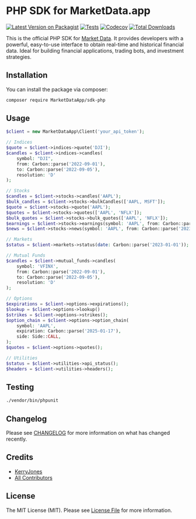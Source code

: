 # PHP SDK for MarketData.app

[![Latest Version on Packagist](https://img.shields.io/packagist/v/MarketDataApp/sdk-php.svg?style=flat-square)](https://packagist.org/packages/MarketDataApp/sdk-php)
[![Tests](https://img.shields.io/github/actions/workflow/status/MarketDataApp/sdk-php/run-tests.yml?branch=main&label=tests&style=flat-square)](https://github.com/MarketDataApp/sdk-php/actions/workflows/run-tests.yml)
[![Codecov](https://codecov.io/gh/MarketDataApp/sdk-php/graph/badge.svg?token=5W2IB9F6RU)](https://codecov.io/github/MarketDataApp/sdk-php)
[![Total Downloads](https://img.shields.io/packagist/dt/MarketDataApp/sdk-php.svg?style=flat-square)](https://packagist.org/packages/MarketDataApp/sdk-php)

This is the official PHP SDK for [Market Data](https://marketdata.app). It provides developers with a powerful, easy-to-use interface to obtain
real-time and historical financial data. Ideal for building financial applications, trading bots, and investment
strategies.

## Installation

You can install the package via composer:

```bash
composer require MarketDataApp/sdk-php
```

## Usage

```php
$client = new MarketDataApp\Client('your_api_token');

// Indices
$quote = $client->indices->quote('DJI');
$candles = $client->indices->candles(
    symbol: "DJI",
    from: Carbon::parse('2022-09-01'),
    to: Carbon::parse('2022-09-05'),
    resolution: 'D'
);

// Stocks
$candles = $client->stocks->candles('AAPL');
$bulk_candles = $client->stocks->bulkCandles(['AAPL, MSFT']);
$quote = $client->stocks->quote('AAPL');
$quotes = $client->stocks->quotes(['AAPL', 'NFLX']);
$bulk_quotes = $client->stocks->bulk_quotes(['AAPL', 'NFLX']);
$earnings = $client->stocks->earnings(symbol: 'AAPL', from: Carbon::parse('2023-01-01'));
$news = $client->stocks->news(symbol: 'AAPL', from: Carbon::parse('2023-01-01'));

// Markets
$status = $client->markets->status(date: Carbon::parse('2023-01-01'));

// Mutual Funds
$candles = $client->mutual_funds->candles(
    symbol: 'VFINX',
    from: Carbon::parse('2022-09-01'),
    to: Carbon::parse('2022-09-05'),
    resolution: 'D'
);

// Options
$expirations = $client->options->expirations();
$lookup = $client->options->lookup()
$strikes = $client->options->strikes();
$option_chain = $client->options->option_chain(
    symbol: 'AAPL',
    expiration: Carbon::parse('2025-01-17'),
    side: Side::CALL,
);
$quotes = $client->options->quotes();

// Utilities
$status = $client->utilities->api_status();
$headers = $client->utilities->headers();
```

## Testing

```bash
./vendor/bin/phpunit
```

## Changelog

Please see [CHANGELOG](CHANGELOG.md) for more information on what has changed recently.

## Credits

- [KerryJones](https://github.com/KerryJones)
- [All Contributors](../../contributors)

## License

The MIT License (MIT). Please see [License File](LICENSE.md) for more information.
